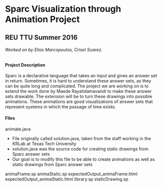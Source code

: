 # Sparc Visualization through Animation Project
## REU TTU Summer 2016
###### Worked on by Elias Marcopoulos, Crisel Suarez.

#### Project Description
Sparc is a declarative language that takes an input and gives an answer set in return. Sometimes, it is hard to understand these answer sets, as they can be quite long and complicated. The project we are working on is to extend the work done by Maede Rayatidamavandi to make these answer sets drawable. The extension will be to turn these drawings into possible animations. These animations are good visualizations of answer sets that represent systems in which the passage of time exists.

#### Files
animate.java
- File originally called solution.java, taken from the staff working in the KRLab at Texas Tech University
- solution.java was the source code for creating static drawings from Sparc answer sets
- Our goal is to modify this file to be able to create animations as well as static drawings from Sparc answer sets

animaFrame.sp
animaStatic.sp
expectedOutput_animaFrame.html
expectedOutput_animaStatic.html
library.sp
staticDrawing.sp
